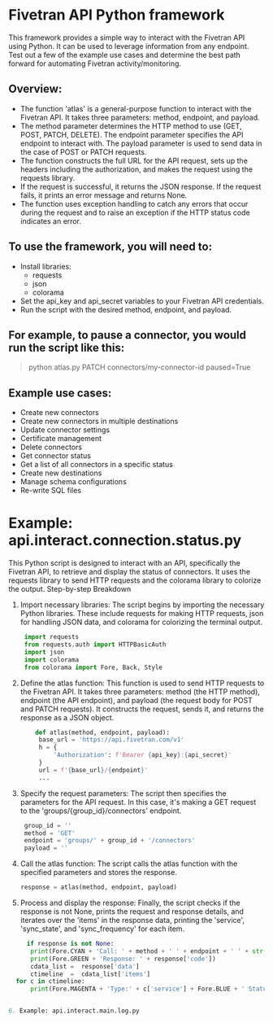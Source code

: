 # Fivetran API Python framework

This framework provides a simple way to interact with the Fivetran API using Python. It can be used to leverage information from any endpoint. Test out a few of the example use cases and determine the best path forward for automating Fivetran activity/monitoring.

## Overview:
- The function 'atlas' is a general-purpose function to interact with the Fivetran API. It takes three parameters: method, endpoint, and payload.
- The method parameter determines the HTTP method to use (GET, POST, PATCH, DELETE). The endpoint parameter specifies the API endpoint to interact with. The payload parameter is used to send data in the case of POST or PATCH requests.
- The function constructs the full URL for the API request, sets up the headers including the authorization, and makes the request using the requests library.
- If the request is successful, it returns the JSON response. If the request fails, it prints an error message and returns None.
- The function uses exception handling to catch any errors that occur during the request and to raise an exception if the HTTP status code indicates an error.

## To use the framework, you will need to:

- Install libraries:
  - requests
  - json
  - colorama
- Set the api_key and api_secret variables to your Fivetran API credentials.
- Run the script with the desired method, endpoint, and payload.

## For example, to pause a connector, you would run the script like this:

>python atlas.py PATCH connectors/my-connector-id paused=True

## Example use cases:
- Create new connectors
- Create new connectors in multiple destinations
- Update connector settings
- Certificate management
- Delete connectors
- Get connector status
- Get a list of all connectors in a specific status
- Create new destinations
- Manage schema configurations
- Re-write SQL files

# Example: api.interact.connection.status.py

This Python script is designed to interact with an API, specifically the Fivetran API, to retrieve and display the status of connectors. It uses the requests library to send HTTP requests and the colorama library to colorize the output.
Step-by-step Breakdown

1. Import necessary libraries: The script begins by importing the necessary Python libraries. These include requests for making HTTP requests, json for handling JSON data, and colorama for colorizing the terminal output.
   ```python
    import requests
    from requests.auth import HTTPBasicAuth
    import json
    import colorama
    from colorama import Fore, Back, Style

2. Define the atlas function: This function is used to send HTTP requests to the Fivetran API. It takes three parameters: method (the HTTP method), endpoint (the API endpoint), and payload (the request body for POST and PATCH requests). It constructs the request, sends it, and returns the response as a JSON object.
   ```python
       def atlas(method, endpoint, payload):
        base_url = 'https://api.fivetran.com/v1'
        h = {
            'Authorization': f'Bearer {api_key}:{api_secret}'
        }
        url = f'{base_url}/{endpoint}'
        ...

3. Specify the request parameters: The script then specifies the parameters for the API request. In this case, it's making a GET request to the 'groups/{group_id}/connectors' endpoint.
   ```python
    group_id = ''
    method = 'GET'
    endpoint = 'groups/' + group_id + '/connectors'
    payload = ''
   
4. Call the atlas function: The script calls the atlas function with the specified parameters and stores the response.
   ```python
   response = atlas(method, endpoint, payload)
   
5. Process and display the response: Finally, the script checks if the response is not None, prints the request and response details, and iterates over the 'items' in the response data, printing the 'service', 'sync_state', and 'sync_frequency' for each item.
  ```python
       if response is not None:
        print(Fore.CYAN + 'Call: ' + method + ' ' + endpoint + ' ' + str(payload))
        print(Fore.GREEN + 'Response: ' + response['code'])
        cdata_list =  response['data']
        ctimeline  =  cdata_list['items']
    for c in ctimeline:
        print(Fore.MAGENTA + 'Type:' + c['service'] + Fore.BLUE + ' Status:' + c['status']['sync_state'] + Fore.YELLOW + ' Frequency:' + str(c['sync_frequency']))


6. Example: api.interact.main.log.py
 
